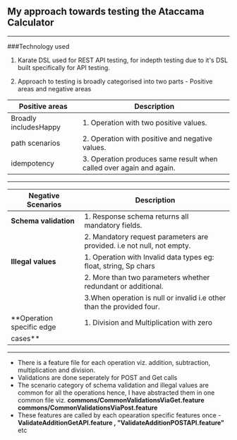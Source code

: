 ## My approach towards testing the Ataccama Calculator
---
###Technology used
1. Karate DSL used for REST API testing, for indepth testing due to it's DSL built specifically for API testing.

2. Approach to testing is broadly categorised into two parts - Positive areas and negative areas

| **Positive areas**          |**Description**                                                           |
|-----------------------------| -------------------------------------------------------------------------|
| Broadly includesHappy       | 1. Operation with two positive values.                                   |
| path scenarios              | 2. Operation with positive and negative values.                          |
| idempotency                 | 3. Operation produces same result when called over again and again.
---
| **Negative Scenarios**      |**Description**                                                           |
|-----------------------------|--------------------------------------------------------------------------|
|**Schema validation**        | 1. Response schema returns all mandatory fields.                         | 
|                             | 2. Mandatory request parameters are provided. i.e not null, not empty.   |
|**Illegal values**           | 1. Operation with Invalid data types eg: float, string, Sp chars         |
|                             | 2. More than two parameters whether redundant or additional.             |
|                             | 3.When operation  is null  or invalid i.e other than the provided four.  |
|**Operation specific edge    | 1. Division and Multiplication with zero                                 |               
| cases**                     |                                                                          |
---

- There is a feature file for each operation viz. addition, subtraction, multiplication and division.
- Validations are done seperately for POST and Get calls
- The scenario category of schema validation and illegal values are common for all the operations hence, I have abstracted them in one common file viz.
  **commons/CommonValidationsViaGet.feature**
  **commons/CommonValidationsViaPost.feature** 
- These features are called by each opearation specific features once - **ValidateAdditionGetAPI.feature , "ValidateAdditionPOSTAPI.feature"** etc
